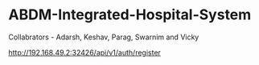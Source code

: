 # ABDM-Integrated-Hospital-System

Collabrators - Adarsh, Keshav, Parag, Swarnim and Vicky

http://192.168.49.2:32426/api/v1/auth/register